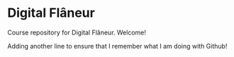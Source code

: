# Digital Flâneur
Course repository for Digital Flâneur. Welcome!

Adding another line to ensure that I remember what I am doing with Github! 
